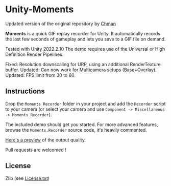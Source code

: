 # Unity-Moments

Updated version of the original repository by [Chman](https://github.com/Chman/Moments)

**Moments** is a quick GIF replay recorder for Unity. It automatically records the last few seconds of gameplay and lets you save to a GIF file on demand.

Tested with Unity 2022.2.10 The demo requires use of the Universal or High Definition Render Pipelines.

Fixed: Resolution downscaling for URP, using an additional RenderTexture buffer.
Updated: Can now work for Multicamera setups (Base+Overlay).
Updated: FPS limit from 30 to 60.

## Instructions

Drop the `Moments Recorder` folder in your project and add the `Recorder` script to your camera (or select your camera and use `Component -> Miscellaneous -> Moments Recorder`).

The included demo should get you started. For more advanced features, browse the `Moments.Recorder` source code, it's heavily commented.

[Here's a preview](http://i.imgur.com/K4R8UZ0.gifv) of the output quality.

Pull requests are welcomed !

## License

Zlib (see [License.txt](LICENSE.txt))
